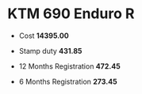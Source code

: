 # KTM 690 Enduro R

* Cost
**14395.00**

* Stamp duty
**431.85**

* 12 Months Registration
**472.45** 

* 6 Months Registration
**273.45**
